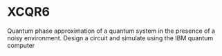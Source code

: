 # XCQR6
Quantum phase approximation of a quantum system in the presence of a noisy environment. Design a circuit and simulate using the IBM quantum computer
